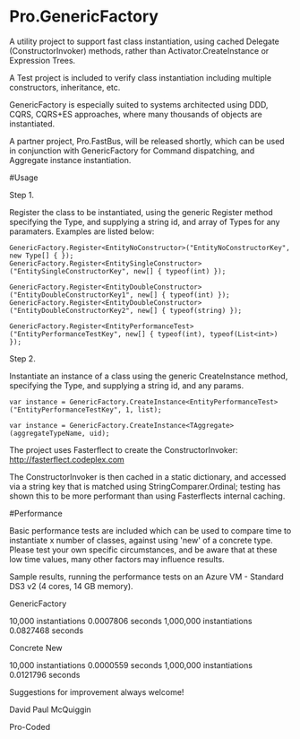 # Pro.GenericFactory

A utility project to support fast class instantiation, using cached Delegate (ConstructorInvoker) methods, rather than Activator.CreateInstance or Expression Trees.

A Test project is included to verify class instantiation including multiple constructors, inheritance, etc.

GenericFactory is especially suited to systems architected using DDD, CQRS, CQRS+ES approaches, where many thousands of objects are instantiated.

A partner project, Pro.FastBus, will be released shortly, which can be used in conjunction with GenericFactory for Command dispatching, and Aggregate instance instantiation.

#Usage

Step 1. 

Register the class to be instantiated, using the generic Register method specifying the Type, and supplying a string id, and array of Types for any paramaters. Examples are listed below:

    GenericFactory.Register<EntityNoConstructor>("EntityNoConstructorKey", new Type[] { });
    GenericFactory.Register<EntitySingleConstructor>("EntitySingleConstructorKey", new[] { typeof(int) });
    
    GenericFactory.Register<EntityDoubleConstructor>("EntityDoubleConstructorKey1", new[] { typeof(int) });
    GenericFactory.Register<EntityDoubleConstructor>("EntityDoubleConstructorKey2", new[] { typeof(string) });
    
    GenericFactory.Register<EntityPerformanceTest>("EntityPerformanceTestKey", new[] { typeof(int), typeof(List<int>) });


Step 2. 

Instantiate an instance of a class using the generic CreateInstance method, specifying the Type, and supplying a string id, and any params.

    var instance = GenericFactory.CreateInstance<EntityPerformanceTest>("EntityPerformanceTestKey", 1, list);
    
    var instance = GenericFactory.CreateInstance<TAggregate>(aggregateTypeName, uid);

The project uses Fasterflect to create the ConstructorInvoker:
http://fasterflect.codeplex.com

The ConstructorInvoker is then cached in a static dictionary, and accessed via a string key that is matched using StringComparer.Ordinal; testing has shown this to be more performant than using Fasterflects internal caching.

#Performance

Basic performance tests are included which can be used to compare time to instantiate x number of classes, against using 'new' of a concrete type. Please test your own specific circumstances, and be aware that at these low time values, many other factors may influence results.

Sample results, running the performance tests on an Azure VM - Standard DS3 v2 (4 cores, 14 GB memory).

GenericFactory

10,000 instantiations 0.0007806 seconds
1,000,000 instantiations 0.0827468 seconds

Concrete New

10,000 instantiations 0.0000559 seconds
1,000,000 instantiations 0.0121796 seconds


Suggestions for improvement always welcome!

David Paul McQuiggin

Pro-Coded




 
 
 

